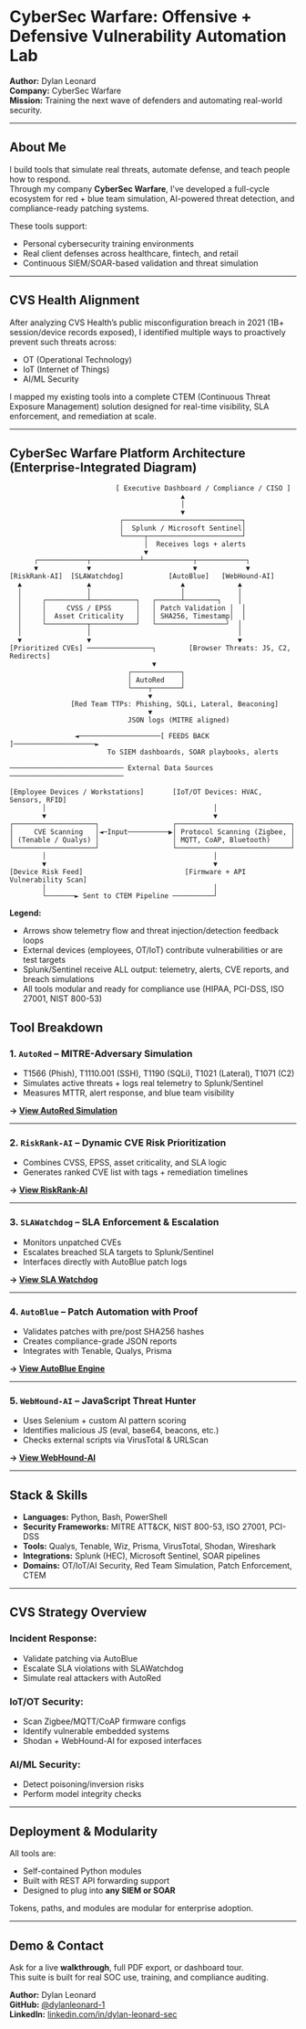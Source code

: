 # CyberSec Warfare: Offensive + Defensive Vulnerability Automation Lab

**Author:** Dylan Leonard  
**Company:** CyberSec Warfare  
**Mission:** Training the next wave of defenders and automating real-world security.

---

## About Me

I build tools that simulate real threats, automate defense, and teach people how to respond.  
Through my company **CyberSec Warfare**, I’ve developed a full-cycle ecosystem for red + blue team simulation, AI-powered threat detection, and compliance-ready patching systems.

These tools support:
- Personal cybersecurity training environments
- Real client defenses across healthcare, fintech, and retail
- Continuous SIEM/SOAR-based validation and threat simulation

---

## CVS Health Alignment

After analyzing CVS Health’s public misconfiguration breach in 2021 (1B+ session/device records exposed), I identified multiple ways to proactively prevent such threats across:
- OT (Operational Technology)
- IoT (Internet of Things)
- AI/ML Security

I mapped my existing tools into a complete CTEM (Continuous Threat Exposure Management) solution designed for real-time visibility, SLA enforcement, and remediation at scale.

---

## CyberSec Warfare Platform Architecture (Enterprise-Integrated Diagram)

```
                          [ Executive Dashboard / Compliance / CISO ]
                                          ▲
                                          │
                                          ▼
                           ┌─────────────────────────────┐
                           │  Splunk / Microsoft Sentinel│
                           └─────┬───────────────────────┘
                                 │  Receives logs + alerts
                                 ▼
      ┌────────────┬────────────┴────────────┬────────────┐
      ▼            ▼                         ▼            ▼
[RiskRank-AI]  [SLAWatchdog]           [AutoBlue]   [WebHound-AI]
  ▲                ▲                      ▲             ▲
  │                │                      │             │
  │     ┌──────────┴───────────┐   ┌──────┴────────┐    │
  │     │     CVSS / EPSS      │   │ Patch Validation │  │
  │     │  Asset Criticality   │   │ SHA256, Timestamp│  │
  │     └──────────┬───────────┘   └─────────────────┘  │
  │                │                                    │
  ▼                ▼                                    ▼
[Prioritized CVEs] ────────────────┐        [Browser Threats: JS, C2, Redirects]
                                   ▼
                             ┌────────────┐
                             │ AutoRed    │
                             └────┬───────┘
                                  ▼
               [Red Team TTPs: Phishing, SQLi, Lateral, Beaconing]
                                  ▼
                             JSON logs (MITRE aligned)

                ◄────────────────────[ FEEDS BACK ]────────────────────►
                        To SIEM dashboards, SOAR playbooks, alerts

──────────────────────────── External Data Sources ────────────────────────────

[Employee Devices / Workstations]       [IoT/OT Devices: HVAC, Sensors, RFID]
        │                                         │
        ▼                                         ▼
┌────────────────────┐                  ┌────────────────────────────┐
│     CVE Scanning   │◄─Input──────────▶│ Protocol Scanning (Zigbee, │
│ (Tenable / Qualys) │                  │ MQTT, CoAP, Bluetooth)     │
└────────────────────┘                  └────────────────────────────┘
        │                                         │
        ▼                                         ▼
[Device Risk Feed]                         [Firmware + API Vulnerability Scan]
        │                                         │
        └───────► Sent to CTEM Pipeline ──────────┘

```

**Legend:**
- Arrows show telemetry flow and threat injection/detection feedback loops
- External devices (employees, OT/IoT) contribute vulnerabilities or are test targets
- Splunk/Sentinel receive ALL output: telemetry, alerts, CVE reports, and breach simulations
- All tools modular and ready for compliance use (HIPAA, PCI-DSS, ISO 27001, NIST 800-53)


## Tool Breakdown

### 1. `AutoRed` – MITRE-Adversary Simulation  
- T1566 (Phish), T1110.001 (SSH), T1190 (SQLi), T1021 (Lateral), T1071 (C2)
- Simulates active threats + logs real telemetry to Splunk/Sentinel
- Measures MTTR, alert response, and blue team visibility

**→ [View AutoRed Simulation](autored_perfect_final.html)**

---

### 2. `RiskRank-AI` – Dynamic CVE Risk Prioritization  
- Combines CVSS, EPSS, asset criticality, and SLA logic
- Generates ranked CVE list with tags + remediation timelines

**→ [View RiskRank-AI](riskrank_ai.html)**

---

### 3. `SLAWatchdog` – SLA Enforcement & Escalation  
- Monitors unpatched CVEs
- Escalates breached SLA targets to Splunk/Sentinel
- Interfaces directly with AutoBlue patch logs

**→ [View SLA Watchdog](sla_watchdog.html)**

---

### 4. `AutoBlue` – Patch Automation with Proof  
- Validates patches with pre/post SHA256 hashes
- Creates compliance-grade JSON reports
- Integrates with Tenable, Qualys, Prisma

**→ [View AutoBlue Engine](autoblue.html)**

---

### 5. `WebHound-AI` – JavaScript Threat Hunter  
- Uses Selenium + custom AI pattern scoring
- Identifies malicious JS (eval, base64, beacons, etc.)
- Checks external scripts via VirusTotal & URLScan

**→ [View WebHound-AI](webhound_ai.html)**

---

## Stack & Skills

- **Languages:** Python, Bash, PowerShell
- **Security Frameworks:** MITRE ATT&CK, NIST 800-53, ISO 27001, PCI-DSS
- **Tools:** Qualys, Tenable, Wiz, Prisma, VirusTotal, Shodan, Wireshark
- **Integrations:** Splunk (HEC), Microsoft Sentinel, SOAR pipelines
- **Domains:** OT/IoT/AI Security, Red Team Simulation, Patch Enforcement, CTEM

---

## CVS Strategy Overview

### Incident Response:
- Validate patching via AutoBlue
- Escalate SLA violations with SLAWatchdog
- Simulate real attackers with AutoRed

### IoT/OT Security:
- Scan Zigbee/MQTT/CoAP firmware configs
- Identify vulnerable embedded systems
- Shodan + WebHound-AI for exposed interfaces

### AI/ML Security:
- Detect poisoning/inversion risks
- Perform model integrity checks

---

## Deployment & Modularity

All tools are:
- Self-contained Python modules
- Built with REST API forwarding support
- Designed to plug into **any SIEM or SOAR**

Tokens, paths, and modules are modular for enterprise adoption.

---

## Demo & Contact

Ask for a live **walkthrough**, full PDF export, or dashboard tour.  
This suite is built for real SOC use, training, and compliance auditing.

**Author:** Dylan Leonard  
**GitHub:** [@dylanleonard-1](https://github.com/dylanleonard-1)  
**LinkedIn:** [linkedin.com/in/dylan-leonard-sec](https://linkedin.com/in/dylan-leonard-sec)
